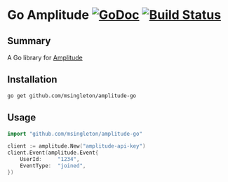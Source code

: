 # Go Amplitude [![GoDoc](http://img.shields.io/badge/godoc-reference-blue.svg)](http://godoc.org/github.com/msingleton/amplitude-go) [![Build Status](https://travis-ci.org/msingleton/amplitude-go.svg?branch=master)](https://travis-ci.org/msingleton/amplitude-go)

## Summary

A Go library for [Amplitude](amplitude.com)

## Installation

```sh
go get github.com/msingleton/amplitude-go
```

## Usage

```go
import "github.com/msingleton/amplitude-go"

client := amplitude.New("amplitude-api-key")
client.Event(amplitude.Event{
	UserId:     "1234",
	EventType:	"joined",
})

```
